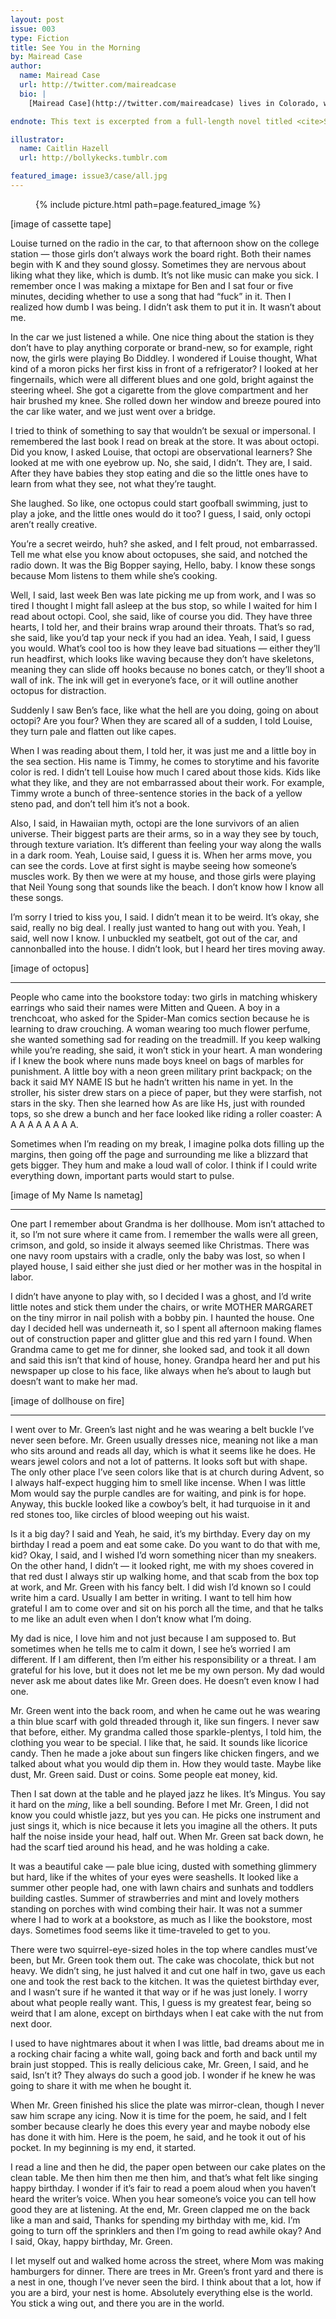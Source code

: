 ```yaml
---
layout: post
issue: 003
type: Fiction
title: See You in the Morning
by: Mairead Case
author:
  name: Mairead Case
  url: http://twitter.com/maireadcase
  bio: |
    [Mairead Case](http://twitter.com/maireadcase) lives in Colorado, where she is a PhD student at the University of Denver. Before that she lived in Chicago for a decade, where she worked in small presses, libraries, public schools, jails, at the Poetry Foundation, and as a birthday party clown.

endnote: This text is excerpted from a full-length novel titled <cite>See You in the Morning</cite>, which will be published by Featherproof Books in Fall 2015.

illustrator:
  name: Caitlin Hazell
  url: http://bollykecks.tumblr.com

featured_image: issue3/case/all.jpg
---
```


<figure class="right">
  {% include picture.html path=page.featured_image %}
</figure>

[image of cassette tape]

Louise turned on the radio in the car, to that afternoon show on the college station — those girls don’t always work the board right. Both their names begin with K and they sound glossy. Sometimes they are nervous about liking what they like, which is dumb. It’s not like music can make you sick. I remember once I was making a mixtape for Ben and I sat four or five minutes, deciding whether to use a song that had “fuck” in it. Then I realized how dumb I was being. I didn’t ask them to put it in. It wasn’t about me.

In the car we just listened a while. One nice thing about the station is they don’t have to play anything corporate or brand-new, so for example, right now, the girls were playing Bo Diddley. I wondered if Louise thought, What kind of a moron picks her first kiss in front of a refrigerator? I looked at her fingernails, which were all different blues and one gold, bright against the steering wheel. She got a cigarette from the glove compartment and her hair brushed my knee. She rolled down her window and breeze poured into the car like water, and we just went over a bridge.

I tried to think of something to say that wouldn’t be sexual or impersonal. I remembered the last book I read on break at the store. It was about octopi. Did you know, I asked Louise, that octopi are observational learners? She looked at me with one eyebrow up. No, she said, I didn’t. They are, I said. After they have babies they stop eating and die so the little ones have to learn from what they see, not what they’re taught.

She laughed. So like, one octopus could start goofball swimming, just to play a joke, and the little ones would do it too? I guess, I said, only octopi aren’t really creative. 

You’re a secret weirdo, huh? she asked, and I felt proud, not embarrassed. Tell me what else you know about octopuses, she said, and notched the radio down. It was the Big Bopper saying, Hello, baby. I know these songs because Mom listens to them while she’s cooking.

Well, I said, last week Ben was late picking me up from work, and I was so tired I thought I might fall asleep at the bus stop, so while I waited for him I read about octopi. Cool, she said, like of course you did. They have three hearts, I told her, and their brains wrap around their throats. That’s so rad, she said, like you’d tap your neck if you had an idea. Yeah, I said, I guess you would. What’s cool too is how they leave bad situations — either they’ll run headfirst, which looks like waving because they don’t have skeletons, meaning they can slide off hooks because no bones catch, or they’ll shoot a wall of ink. The ink will get in everyone’s face, or it will outline another octopus for distraction.

Suddenly I saw Ben’s face, like what the hell are you doing, going on about octopi? Are you four? When they are scared all of a sudden, I told Louise, they turn pale and flatten out like capes.
	
When I was reading about them, I told her, it was just me and a little boy in the sea section. His name is Timmy, he comes to storytime and his favorite color is red. I didn’t tell Louise how much I cared about those kids. Kids like what they like, and they are not embarrassed about their work. For example, Timmy wrote a bunch of three-sentence stories in the back of a yellow steno pad, and don’t tell him it’s not a book.

Also, I said, in Hawaiian myth, octopi are the lone survivors of an alien universe. Their biggest parts are their arms, so in a way they see by touch, through texture variation. It’s different than feeling your way along the walls in a dark room. Yeah, Louise said, I guess it is. When her arms move, you can see the cords. Love at first sight is maybe seeing how someone’s muscles work. By then we were at my house, and those girls were playing that Neil Young song that sounds like the beach. I don’t know how I know all these songs.

I’m sorry I tried to kiss you, I said. I didn’t mean it to be weird. It’s okay, she said, really no big deal. I really just wanted to hang out with you. Yeah, I said, well now I know. I unbuckled my seatbelt, got out of the car, and cannonballed into the house. I didn’t look, but I heard her tires moving away. 

[image of octopus]

***

People who came into the bookstore today: two girls in matching whiskery earrings who said their names were Mitten and Queen. A boy in a trenchcoat, who asked for the Spider-Man comics section because he is learning to draw crouching. A woman wearing too much flower perfume, she wanted something sad for reading on the treadmill. If you keep walking while you’re reading, she said, it won’t stick in your heart. A man wondering if I knew the book where nuns made boys kneel on bags of marbles for punishment. A little boy with a neon green military print backpack; on the back it said MY NAME IS but he hadn’t written his name in yet. In the stroller, his sister drew stars on a piece of paper, but they were starfish, not stars in the sky. Then she learned how As are like Hs, just with rounded tops, so she drew a bunch and her face looked like riding a roller coaster: A A A A A A A A A. 

Sometimes when I’m reading on my break, I imagine polka dots filling up the margins, then going off the page and surrounding me like a blizzard that gets bigger. They hum and make a loud wall of color. I think if I could write everything down, important parts would start to pulse.

[image of My Name Is nametag]

***

One part I remember about Grandma is her dollhouse. Mom isn’t attached to it, so I’m not sure where it came from. I remember the walls were all green, crimson, and gold, so inside it always seemed like Christmas. There was one navy room upstairs with a cradle, only the baby was lost, so when I played house, I said either she just died or her mother was in the hospital in labor.

I didn’t have anyone to play with, so I decided I was a ghost, and I’d write little notes and stick them under the chairs, or write MOTHER MARGARET on the tiny mirror in nail polish with a bobby pin. I haunted the house. One day I decided hell was underneath it, so I spent all afternoon making flames out of construction paper and glitter glue and this red yarn I found. When Grandma came to get me for dinner, she looked sad, and took it all down and said this isn’t that kind of house, honey. Grandpa heard her and put his newspaper up close to his face, like always when he’s about to laugh but doesn’t want to make her mad.

[image of dollhouse on fire]

***

I went over to Mr. Green’s last night and he was wearing a belt buckle I’ve never seen before. Mr. Green usually dresses nice, meaning not like a man who sits around and reads all day, which is what it seems like he does. He wears jewel colors and not a lot of patterns. It looks soft but with shape. The only other place I’ve seen colors like that is at church during Advent, so I always half-expect hugging him to smell like incense. When I was little Mom would say the purple candles are for waiting, and pink is for hope. Anyway, this buckle looked like a cowboy’s belt, it had turquoise in it and red stones too, like circles of blood weeping out his waist.

Is it a big day? I said and Yeah, he said, it’s my birthday. Every day on my birthday I read a poem and eat some cake. Do you want to do that with me, kid? Okay, I said, and I wished I’d worn something nicer than my sneakers. On the other hand, I didn’t — it looked right, me with my shoes covered in that red dust I always stir up walking home, and that scab from the box top at work, and Mr. Green with his fancy belt. I did wish I’d known so I could write him a card. Usually I am better in writing. I want to tell him how grateful I am to come over and sit on his porch all the time, and that he talks to me like an adult even when I don’t know what I’m doing.

My dad is nice, I love him and not just because I am supposed to. But sometimes when he tells me to calm it down, I see he’s worried I am different. If I am different, then I’m either his responsibility or a threat. I am grateful for his love, but it does not let me be my own person. My dad would never ask me about dates like Mr. Green does. He doesn’t even know I had one.

Mr. Green went into the back room, and when he came out he was wearing a thin blue scarf with gold threaded through it, like sun fingers. I never saw that before, either. My grandma called those sparkle-plentys, I told him, the clothing you wear to be special. I like that, he said. It sounds like licorice candy. Then he made a joke about sun fingers like chicken fingers, and we talked about what you would dip them in. How they would taste. Maybe like dust, Mr. Green said. Dust or coins. Some people eat money, kid.

Then I sat down at the table and he played jazz he likes. It’s Mingus. You say it hard on the <em>ming</em>, like a bell sounding. Before I met Mr. Green, I did not know you could whistle jazz, but yes you can. He picks one instrument and just sings it, which is nice because it lets you imagine all the others. It puts half the noise inside your head, half out. When Mr. Green sat back down, he had the scarf tied around his head, and he was holding a cake.

It was a beautiful cake — pale blue icing, dusted with something glimmery but hard, like if the whites of your eyes were seashells. It looked like a summer other people had, one with lawn chairs and sunhats and toddlers building castles. Summer of strawberries and mint and lovely mothers standing on porches with wind combing their hair. It was not a summer where I had to work at a bookstore, as much as I like the bookstore, most days. Sometimes food seems like it time-traveled to get to you.

There were two squirrel-eye-sized holes in the top where candles must’ve been, but Mr. Green took them out. The cake was chocolate, thick but not heavy. We didn’t sing, he just halved it and cut one half in two, gave us each one and took the rest back to the kitchen. It was the quietest birthday ever, and I wasn’t sure if he wanted it that way or if he was just lonely. I worry about what people really want. This, I guess is my greatest fear, being so weird that I am alone, except on birthdays when I eat cake with the nut from next door.

I used to have nightmares about it when I was little, bad dreams about me in a rocking chair facing a white wall, going back and forth and back until my brain just stopped. This is really delicious cake, Mr. Green, I said, and he said, Isn’t it? They always do such a good job. I wonder if he knew he was going to share it with me when he bought it.

When Mr. Green finished his slice the plate was mirror-clean, though I never saw him scrape any icing. Now it is time for the poem, he said, and I felt somber because clearly he does this every year and maybe nobody else has done it with him. Here is the poem, he said, and he took it out of his pocket. In my beginning is my end, it started.

I read a line and then he did, the paper open between our cake plates on the clean table. Me then him then me then him, and that’s what felt like singing happy birthday. I wonder if it’s fair to read a poem aloud when you haven’t heard the writer’s voice. When you hear someone’s voice you can tell how good they are at listening. At the end, Mr. Green clapped me on the back like a man and said, Thanks for spending my birthday with me, kid. I’m going to turn off the sprinklers and then I’m going to read awhile okay? And I said, Okay, happy birthday, Mr. Green.

I let myself out and walked home across the street, where Mom was making hamburgers for dinner. There are trees in Mr. Green’s front yard and there is a nest in one, though I’ve never seen the bird. I think about that a lot, how if you are a bird, your nest is home. Absolutely everything else is the world. You stick a wing out, and there you are in the world.

